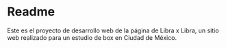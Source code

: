 # Readme
Este es el proyecto de desarrollo web de la página de Libra x Libra, un sitio web realizado para un estudio de box en Ciudad de México.
